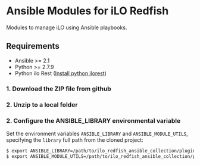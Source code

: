 # Ansible Modules for iLO Redfish

Modules to manage iLO using Ansible playbooks.

## Requirements

 - Ansible >= 2.1
 - Python >= 2.7.9
 -  Python ilo Rest  ([Install python ilorest](https://github.com/HewlettPackard/python-ilorest-library))


### 1. Download the ZIP file from github
### 2. Unzip to a local folder


### 2. Configure the ANSIBLE_LIBRARY environmental variable

Set the environment variables `ANSIBLE_LIBRARY` and `ANSIBLE_MODULE_UTILS`, specifying the `library` full path from the cloned project:

```bash
$ export ANSIBLE_LIBRARY=/path/to/ilo_redfish_ansible_collection/plugins/modules
$ export ANSIBLE_MODULE_UTILS=/path/to/ilo_redfish_ansible_collection/plugins/module_utils